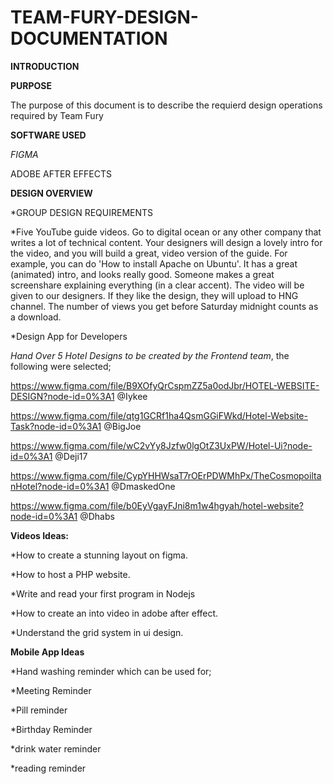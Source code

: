 # TEAM-FURY-DESIGN-DOCUMENTATION #

   **INTRODUCTION**


**PURPOSE**


 The purpose of this document is to describe the requierd design operations required by Team Fury
 
 
**SOFTWARE USED**

*FIGMA*


ADOBE AFTER EFFECTS

**DESIGN OVERVIEW**

*GROUP DESIGN REQUIREMENTS

*Five YouTube guide videos. Go to digital ocean or any other company that writes a lot of technical content. Your designers will design a lovely intro for the video, and you will build a great, video version of the guide. For example, you can do 'How to install Apache on Ubuntu'. It has a great (animated) intro, and looks really good. Someone makes a great screenshare explaining everything (in a clear accent). The video will be given to our designers. If they like the design, they will upload to HNG channel. The number of views you get before Saturday midnight counts as a download.


*Design App for Developers



*Hand Over 5 Hotel Designs to be created by the Frontend team*, the following were selected;



https://www.figma.com/file/B9XOfyQrCspmZZ5a0odJbr/HOTEL-WEBSITE-DESIGN?node-id=0%3A1 @Iykee

https://www.figma.com/file/qtg1GCRf1ha4QsmGGiFWkd/Hotel-Website-Task?node-id=0%3A1 @BigJoe

https://www.figma.com/file/wC2vYy8Jzfw0lgOtZ3UxPW/Hotel-Ui?node-id=0%3A1 @Deji17

https://www.figma.com/file/CypYHHWsaT7rOErPDWMhPx/TheCosmopoiltanHotel?node-id=0%3A1 @DmaskedOne

https://www.figma.com/file/b0EyVgayFJni8m1w4hgyah/hotel-website?node-id=0%3A1 @Dhabs



**Videos Ideas:**

*How to create a stunning layout on figma.

*How to host a PHP website.

*Write and read your first program in Nodejs

*How to create an into video in adobe after effect.

*Understand the grid system in ui design.


**Mobile App Ideas**


*Hand washing reminder which can be used for;

*Meeting Reminder

*Pill reminder

*Birthday Reminder

*drink water reminder

*reading reminder

